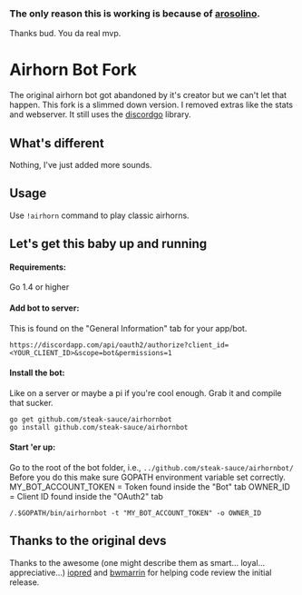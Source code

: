 ### The only reason this is working is because of [arosolino](https://github.com/arosolino).
Thanks bud. You da real mvp.

# Airhorn Bot Fork
The original airhorn bot got abandoned by it's creator but we can't let that happen. This fork is a slimmed down version. I removed extras like the stats and webserver.  It still uses the [discordgo](https://github.com/bwmarrin/discordgo) library.

## What's different
Nothing, I've just added more sounds.

## Usage
Use `!airhorn` command to play classic airhorns.

## Let's get this baby up and running

#### Requirements:
Go 1.4 or higher

#### Add bot to server:
This is found on the "General Information" tab for your app/bot.
```
https://discordapp.com/api/oauth2/authorize?client_id=<YOUR_CLIENT_ID>&scope=bot&permissions=1
```

#### Install the bot:
Like on a server or maybe a pi if you're cool enough. Grab it and compile that sucker.
```
go get github.com/steak-sauce/airhornbot
go install github.com/steak-sauce/airhornbot
```
#### Start 'er up:
Go to the root of the bot folder, i.e., `../github.com/steak-sauce/airhornbot/`
Before you do this make sure GOPATH environment variable set correctly.
MY_BOT_ACCOUNT_TOKEN = Token found inside the "Bot" tab
OWNER_ID = Client ID found inside the "OAuth2" tab
```
/.$GOPATH/bin/airhornbot -t "MY_BOT_ACCOUNT_TOKEN" -o OWNER_ID
```

## Thanks to the original devs
Thanks to the awesome (one might describe them as smart... loyal... appreciative...) [iopred](https://github.com/iopred) and [bwmarrin](https://github.com/bwmarrin/discordgo) for helping code review the initial release.
